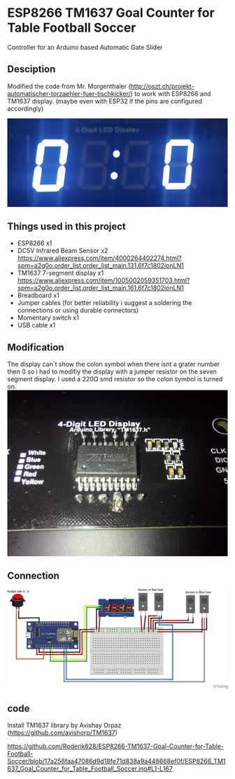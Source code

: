 
# ESP8266 TM1637 Goal Counter for Table Football Soccer
Controller for an Arduino based Automatic Gate Slider

## Desciption
Modified the code from Mr. Morgenthaler (http://oszt.ch/projekt-automatischer-torzaehler-fuer-tischkicker/) to work with ESP8266 and TM1637 display. (maybe even with ESP32 if the pins are configured accordingly) 
  
<img src="/display.jpg">


## Things used in this project 
- ESP8266 x1
- DC5V Infrared Beam Sensor x2		https://www.aliexpress.com/item/4000264402274.html?spm=a2g0o.order_list.order_list_main.131.6f7c1802ionLN1
- TM1637 7-segment display x1		https://www.aliexpress.com/item/1005002059351703.html?spm=a2g0o.order_list.order_list_main.161.6f7c1802ionLN1
- Breadboard x1
- Jumper cables (for better reliability i suggest a soldering the connections or using durable connectors)
- Momentary switch x1
- USB cable x1

## Modification
The display can´t show the colon symbol when there isnt a grater number then 0 so i had to modifiy the display with a jumper resistor on the seven segment display. I used a 220Ω smd resistor so the colon symbol is turned on.
<img src="/displaycolonmod.jpg">


## Connection

<img src="/circuit.png">

## code
Install TM1637 library by Avishay Orpaz  (https://github.com/avishorp/TM1637)

https://github.com/Roderik628/ESP8266-TM1637-Goal-Counter-for-Table-Football-Soccer/blob/17a256faa47086d9d18fe71d838a9a448668ef0f/ESP8266_TM1637_Goal_Counter_for_Table_Football_Soccer.ino#L1-L167